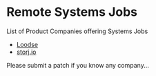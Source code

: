 # Remote Systems Jobs
List of Product Companies offering Systems Jobs

* [Loodse](https://www.loodse.com/)
* [storj.io](https://storj.io/)

Please submit a patch if you know any company...
